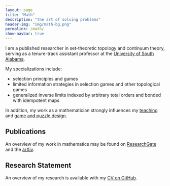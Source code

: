 ```yaml
---
layout: page
title: "Math"
description: "the art of solving problems"
header-img: "img/math-bg.png"
permalink: /math/
show-navbar: true
---
```


I am a published researcher in
set-theoretic topology and continuum theory, serving as a tenure-track
assistant professor at the [University of South Alabama][usa].

[usa]: http://southalabama.edu

My specializations include:

- selection principles and games
- limited information strategies in selection games
  and other topological games
- generalized inverse limits indexed by arbitrary total orders and bonded
  with idempotent maps

In addition, my work as a mathematician strongly influences my
[teaching](/teaching/) and [game and puzzle design](/puzzles/).

## Publications

An overview of my work in mathematics may be found on
[ResearchGate](https://www.researchgate.net/profile/Steven_Clontz)
and the [arXiv](https://arxiv.org/find/math/1/au:+Clontz_S/0/1/0/all/0/1).

## Research Statement

An overview of my research is available with my
[CV on GitHub](http://github.com/StevenClontz/cv).
